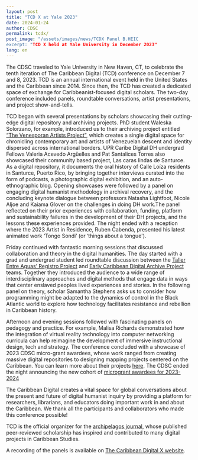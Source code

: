 ```yaml
---
layout: post
title: "TCD X at Yale 2023"
date: 2024-01-24 
author: CDSC
permalink: tcdx/
post_image: "/assets/images/news/TCDX Panel B.HEIC
excerpt: "TCD X held at Yale University in December 2023"
lang: en
---
```


The CDSC traveled to Yale University in New Haven, CT, to celebrate the tenth iteration of The Caribbean Digital (TCD) conference on December 7 and 8, 2023. TCD is an annual international event held in the United States and the Caribbean since 2014. Since then, the TCD has created a dedicated space of exchange for Caribbeanist-focused digital scholars. The two-day conference included panels, roundtable conversations, artist presentations, and project show-and-tells. 

TCD began with several presentations by scholars showcasing their cutting-edge digital repository and archiving projects. PhD student Waleska Solorzano, for example, introduced us to their archiving project entitled [“The Venesporan Artists Project”](https://www.venesporanartists.org/), which creates a single digital space for chronicling contemporary art and artists of Venezuelan descent and identity dispersed across international borders. UPR Caribe Digital DH undergrad Fellows Valeria Acevedo Argüelles and Pat Santalices Torres also showcased their community based project, Las caras lindas de Santurce. As a digital repository, it documents the oral history of Calle Loíza residents in Santurce, Puerto Rico, by bringing together interviews curated into the form of podcasts, a photographic digital exhibition, and an auto-ethnographic blog. Opening showcases were followed by a panel on engaging digital humanist methodology in archival recovery, and the concluding keynote dialogue between professors Natasha Lightfoot, Nicole Aljoe and Kaiama Glover on the challenges in doing DH work.The panel reflected on their prior experiences with collaboration, funding, platform and sustainability failures in the development of their DH projects, and the lessons these experiences provided. The night ended with a reception where the 2023 Artist in Residence, Ruben Cabenda, presented his latest animated work ‘Tongo Sondi’ (or ‘things about a tongue'). 

Friday continued with fantastic morning sessions that discussed collaboration and theory in the digital humanities. The day started with a grad and undergrad student led roundtable discussion between the [Taller Entre Aguas’ Registro Project](https://www.dslprojects.org/newsletter/fall-2023-call-for-solidarity-fellows) and [Early Caribbean Digital Archive Project](https://ecda.northeastern.edu/home/about/)  teams. Together they introduced the audience to a wide range of interdisciplinary approaches and digital methods that engage data in ways that center enslaved peoples lived experiences and stories. In the following panel on theory, scholar Samantha Stephens asks us to consider how programming might be adapted to the dynamics of control in the Black Atlantic world to explore how technology facilitates resistance and rebellion in Caribbean history.


Afternoon and evening sessions followed with fascinating panels on pedagogy and practice. For example, Malisa Richards demonstrated how the integration of virtual reality technology into computer networking curricula can help reimagine the development of immersive instructional design, tech and strategy. The conference concluded with a showcase of 2023 CDSC micro-grant awardees, whose work ranged from creating massive digital repositories to designing mapping projects centered on the Caribbean. You can learn more about their projects [here](https://cdscollective.org/microgrant-recipients-2022/). The CDSC ended the night announcing the new cohort of [microgrant awardees for 2023-2024](https://cdscollective.org/microgrant-recipients-2023/) 

The Caribbean Digital creates a vital space for global conversations about the present and future of digital humanist inquiry by providing a platform for researchers, librarians, and educators doing important work in and about the Caribbean. We thank all the participants and collaborators who made this conference possible!

TCD is the official organizer for the  [archipelagos journal](https://archipelagosjournal.org/), whose published peer-reviewed scholarship has inspired and contributed to many digital projects in Caribbean Studies. 

A recording of the panels is available on [The Caribbean Digital X website]().

